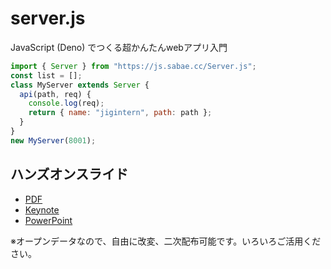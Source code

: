 # server.js

JavaScript (Deno) でつくる超かんたんwebアプリ入門  

```js
import { Server } from "https://js.sabae.cc/Server.js";
const list = [];
class MyServer extends Server {
  api(path, req) {
    console.log(req);
    return { name: "jigintern", path: path };
  }
}
new MyServer(8001);
```

## ハンズオンスライド

- [PDF](https://taisukef.github.io/server.js/JavaScript(Deno)%E3%81%A7web%E3%82%A2%E3%83%97%E3%83%AA%E5%85%A5%E9%96%80.pdf)
- [Keynote](https://taisukef.github.io/server.js/JavaScript(Deno)%E3%81%A7web%E3%82%A2%E3%83%97%E3%83%AA%E5%85%A5%E9%96%80.key)
- [PowerPoint](https://taisukef.github.io/server.js/JavaScript(Deno)%E3%81%A7web%E3%82%A2%E3%83%97%E3%83%AA%E5%85%A5%E9%96%80.pptx)

※オープンデータなので、自由に改変、二次配布可能です。いろいろご活用ください。
